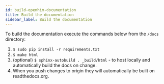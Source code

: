```yaml
---
id: build-openhim-documentation
title: Build the documentation
sidebar_label: Build the documentation
---
```


To build the documentation execute the commands below from the `/docs` directory:

1. `$ sudo pip install -r requirements.txt`
2. `$ make html`
3. (optional) `$ sphinx-autobuild . _build/html` - to host locally and automatically build the docs on change.
4. When you push changes to origin they will automatically be built on readthedocs.org.
